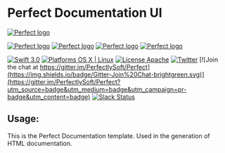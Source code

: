 # Perfect Documentation UI

[![Perfect logo](http://www.perfect.org/github/Perfect_GH_header_854.jpg)](http://perfect.org/get-involved.html)

[![Perfect logo](http://www.perfect.org/github/Perfect_GH_button_1_Star.jpg)](https://github.com/PerfectlySoft/Perfect)
[![Perfect logo](http://www.perfect.org/github/Perfect_GH_button_2_Git.jpg)](https://gitter.im/PerfectlySoft/Perfect)
[![Perfect logo](http://www.perfect.org/github/Perfect_GH_button_3_twit.jpg)](https://twitter.com/perfectlysoft)
[![Perfect logo](http://www.perfect.org/github/Perfect_GH_button_4_slack.jpg)](http://perfect.ly)


[![Swift 3.0](https://img.shields.io/badge/Swift-3.0-orange.svg?style=flat)](https://developer.apple.com/swift/)
[![Platforms OS X | Linux](https://img.shields.io/badge/Platforms-OS%20X%20%7C%20Linux%20-lightgray.svg?style=flat)](https://developer.apple.com/swift/)
[![License Apache](https://img.shields.io/badge/License-Apache-lightgrey.svg?style=flat)](http://perfect.org/licensing.html)
[![Twitter](https://img.shields.io/badge/Twitter-@PerfectlySoft-blue.svg?style=flat)](http://twitter.com/PerfectlySoft)
[![Join the chat at https://gitter.im/PerfectlySoft/Perfect](https://img.shields.io/badge/Gitter-Join%20Chat-brightgreen.svg)](https://gitter.im/PerfectlySoft/Perfect?utm_source=badge&utm_medium=badge&utm_campaign=pr-badge&utm_content=badge)
[![Slack Status](http://perfect.ly/badge.svg)](http://perfect.ly)

## Usage:

This is the Perfect Documentation template. Used in the generation of HTML documentation.
